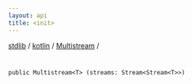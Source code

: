 ```yaml
---
layout: api
title: <init>
---
```

[stdlib](../../index.html) / [kotlin](../index.html) / [Multistream](index.html) / [<init>](_init_.html)

# <init>

```
public Multistream<T> (streams: Stream<Stream<T>>)
```
